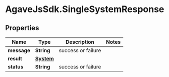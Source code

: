 # AgaveJsSdk.SingleSystemResponse

## Properties
Name | Type | Description | Notes
------------ | ------------- | ------------- | -------------
**message** | **String** | success or failure | 
**result** | [**System**](System.md) |  | 
**status** | **String** | success or failure | 


